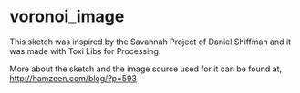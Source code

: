 voronoi_image
=============
This sketch was inspired by the Savannah Project of Daniel Shiffman and it was made with Toxi Libs for Processing.

More about the sketch and the image source used for it can be found at, http://hamzeen.com/blog/?p=593
